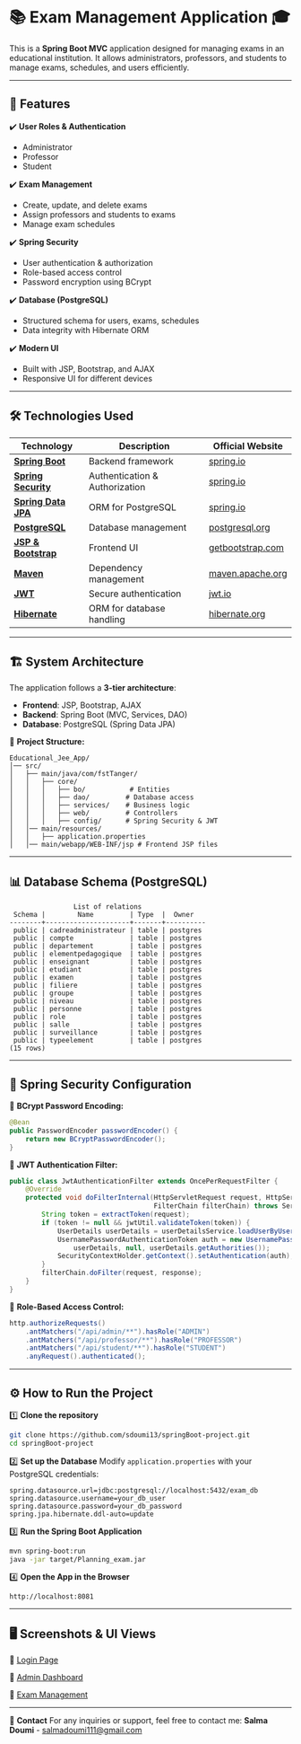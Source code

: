 # 📚 Exam Management Application 🎓

This is a **Spring Boot MVC** application designed for managing exams in an educational institution. It allows administrators, professors, and students to manage exams, schedules, and users efficiently.

---

## 🚀 Features

✔️ **User Roles & Authentication**
   - Administrator
   - Professor
   - Student

✔️ **Exam Management**
   - Create, update, and delete exams
   - Assign professors and students to exams
   - Manage exam schedules

✔️ **Spring Security**
   - User authentication & authorization
   - Role-based access control
   - Password encryption using BCrypt

✔️ **Database (PostgreSQL)**
   - Structured schema for users, exams, schedules
   - Data integrity with Hibernate ORM

✔️ **Modern UI**
   - Built with JSP, Bootstrap, and AJAX
   - Responsive UI for different devices

---

## 🛠 Technologies Used

| Technology       | Description | Official Website |
|-----------------|-------------|------------------|
| **[Spring Boot](https://spring.io/projects/spring-boot)** | Backend framework | [spring.io](https://spring.io) |
| **[Spring Security](https://spring.io/projects/spring-security)** | Authentication & Authorization | [spring.io](https://spring.io) |
| **[Spring Data JPA](https://spring.io/projects/spring-data-jpa)** | ORM for PostgreSQL | [spring.io](https://spring.io) |
| **[PostgreSQL](https://www.postgresql.org/)** | Database management | [postgresql.org](https://www.postgresql.org/) |
| **[JSP & Bootstrap](https://getbootstrap.com/)** | Frontend UI | [getbootstrap.com](https://getbootstrap.com/) |
| **[Maven](https://maven.apache.org/)** | Dependency management | [maven.apache.org](https://maven.apache.org/) |
| **[JWT](https://jwt.io/)** | Secure authentication | [jwt.io](https://jwt.io/) |
| **[Hibernate](https://hibernate.org/)** | ORM for database handling | [hibernate.org](https://hibernate.org/) |

---

## 🏗️ System Architecture

The application follows a **3-tier architecture**:

- **Frontend**: JSP, Bootstrap, AJAX
- **Backend**: Spring Boot (MVC, Services, DAO)
- **Database**: PostgreSQL (Spring Data JPA)

📂 **Project Structure:**
```
Educational_Jee_App/ 
│── src/
│   ├── main/java/com/fstTanger/
│   │   ├── core/
│   │   │   ├── bo/           # Entities
│   │   │   ├── dao/         # Database access
│   │   │   ├── services/    # Business logic
│   │   │   ├── web/         # Controllers
│   │   │   ├── config/      # Spring Security & JWT
│   │── main/resources/
│   │   ├── application.properties
│   │── main/webapp/WEB-INF/jsp # Frontend JSP files
```

---

## 📊 Database Schema (PostgreSQL)
```
                List of relations
 Schema |        Name         | Type  |  Owner
--------+---------------------+-------+----------
 public | cadreadministrateur | table | postgres
 public | compte              | table | postgres
 public | departement         | table | postgres
 public | elementpedagogique  | table | postgres
 public | enseignant          | table | postgres
 public | etudiant            | table | postgres
 public | examen              | table | postgres
 public | filiere             | table | postgres
 public | groupe              | table | postgres
 public | niveau              | table | postgres
 public | personne            | table | postgres
 public | role                | table | postgres
 public | salle               | table | postgres
 public | surveillance        | table | postgres
 public | typeelement         | table | postgres
(15 rows)
```

---

## 🔐 Spring Security Configuration

🔸 **BCrypt Password Encoding:**
```java
@Bean
public PasswordEncoder passwordEncoder() {
    return new BCryptPasswordEncoder();
}
```

🔸 **JWT Authentication Filter:**
```java
public class JwtAuthenticationFilter extends OncePerRequestFilter {
    @Override
    protected void doFilterInternal(HttpServletRequest request, HttpServletResponse response, 
                                    FilterChain filterChain) throws ServletException, IOException {
        String token = extractToken(request);
        if (token != null && jwtUtil.validateToken(token)) {
            UserDetails userDetails = userDetailsService.loadUserByUsername(jwtUtil.getUsernameFromToken(token));
            UsernamePasswordAuthenticationToken auth = new UsernamePasswordAuthenticationToken(
                userDetails, null, userDetails.getAuthorities());
            SecurityContextHolder.getContext().setAuthentication(auth);
        }
        filterChain.doFilter(request, response);
    }
}
```

🔸 **Role-Based Access Control:**
```java
http.authorizeRequests()
    .antMatchers("/api/admin/**").hasRole("ADMIN")
    .antMatchers("/api/professor/**").hasRole("PROFESSOR")
    .antMatchers("/api/student/**").hasRole("STUDENT")
    .anyRequest().authenticated();
```

---

## ⚙️ How to Run the Project

1️⃣ **Clone the repository**
```bash
git clone https://github.com/sdoumi13/springBoot-project.git
cd springBoot-project
```

2️⃣ **Set up the Database**
Modify `application.properties` with your PostgreSQL credentials:
```properties
spring.datasource.url=jdbc:postgresql://localhost:5432/exam_db
spring.datasource.username=your_db_user
spring.datasource.password=your_db_password
spring.jpa.hibernate.ddl-auto=update
```

3️⃣ **Run the Spring Boot Application**
```bash
mvn spring-boot:run
java -jar target/Planning_exam.jar
```

4️⃣ **Open the App in the Browser**
```
http://localhost:8081
```

---

## 🖥️ Screenshots & UI Views
🔹 [Login Page](https://github.com/sdoumi13/screenshots/login.png)

🔹 [Admin Dashboard](Educational_Jee_App/screenshots/dash_admin.png)

🔹 [Exam Management](https://github.com/sdoumi13/screenshots/exam_management.png)

---

📩 **Contact**
For any inquiries or support, feel free to contact me:
**Salma Doumi** - [salmadoumi111@gmail.com](mailto:salmadoumi111@gmail.com)


